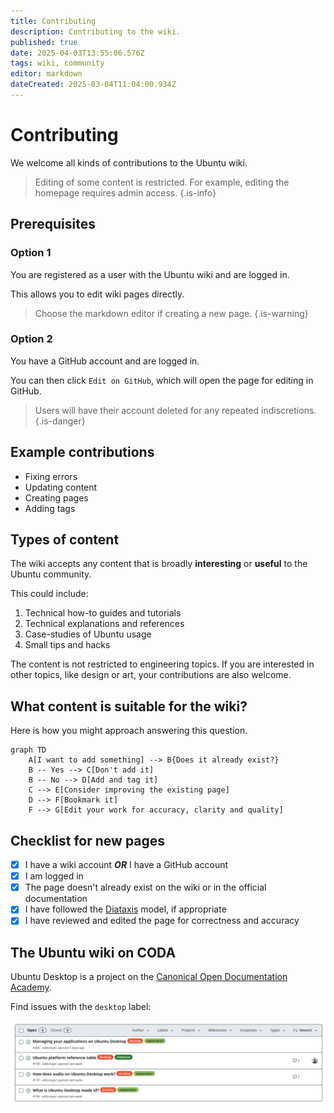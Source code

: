 ```yaml
---
title: Contributing
description: Contributing to the wiki.
published: true
date: 2025-04-03T13:55:06.576Z
tags: wiki, community
editor: markdown
dateCreated: 2025-03-04T11:04:00.934Z
---
```


# Contributing

We welcome all kinds of contributions to the Ubuntu wiki.

> Editing of some content is restricted.
> For example, editing the homepage requires admin access.
{.is-info}


## Prerequisites

### Option 1

You are registered as a user with the Ubuntu wiki and are logged in.

This allows you to edit wiki pages directly.

> Choose the markdown editor if creating a new page.
{.is-warning}

### Option 2

You have a GitHub account and are logged in.

You can then click `Edit on GitHub`, which will open the page for editing in GitHub.

> Users will have their account deleted for any repeated indiscretions.
{.is-danger}

## Example contributions

* Fixing errors
* Updating content
* Creating pages
* Adding tags

## Types of content

The wiki accepts any content that is broadly **interesting** or **useful** to the Ubuntu community.

This could include:

1. Technical how-to guides and tutorials
1. Technical explanations and references
1. Case-studies of Ubuntu usage
1. Small tips and hacks

The content is not restricted to engineering topics. 
If you are interested in other topics, like design or art, your contributions are also welcome.

## What content is suitable for the wiki?

Here is how you might approach answering this question.

```mermaid
graph TD
    A[I want to add something] --> B{Does it already exist?}
    B -- Yes --> C[Don't add it]
    B -- No --> D[Add and tag it]
    C --> E[Consider improving the existing page]
    D --> F[Bookmark it]
    F --> G[Edit your work for accuracy, clarity and quality]
```

## Checklist for new pages

- [x] I have a wiki account **_OR_** I have a GitHub account
- [x] I am logged in
- [x] The page doesn't already exist on the wiki or in the official documentation
- [x] I have followed the [Diataxis](/documentation/diataxis) model, if appropriate
- [x] I have reviewed and edited the page for correctness and accuracy

## The Ubuntu wiki on CODA

Ubuntu Desktop is a project on the [Canonical Open Documentation Academy](https://github.com/canonical/open-documentation-academy).

Find issues with the `desktop` label:

![wiki-issues-coda.png](/wiki-issues-coda.png)